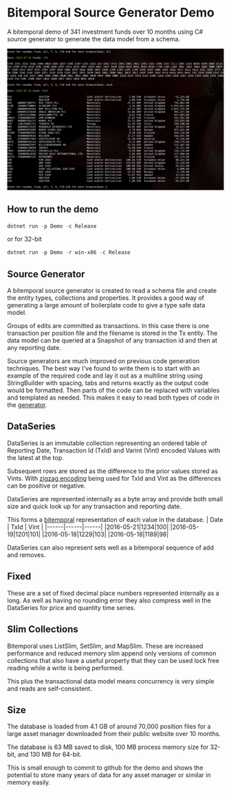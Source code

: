 # Bitemporal Source Generator Demo
A bitemporal demo of 341 investment funds over 10 months using C# source generator to generate the data model from a schema.

![Bitemporal App](Bitemporal.png)
## How to run the demo
```powershell
dotnet run -p Demo -c Release
```
or for 32-bit
```powershell
dotnet run -p Demo -r win-x86 -c Release
```
## Source Generator
A bitemporal source generator is created to read a schema file and create the entity types, collections and properties. It provides a good way of generating a large amount of boilerplate code to give a type safe data model.

Groups of edits are committed as transactions. In this case there is one transaction per position file and the filename is stored in the Tx entity. The data model can be queried at a Snapshot of any transaction id and then at any reporting date.

Source generators are much improved on previous code generation techniques. The best way I've found to write them is to start with an example of the required code and lay it out as a multiline string using StringBuilder with spacing, tabs and returns exactly as the output code would be formatted. Then parts of the code can be replaced with variables and templated as needed. This makes it easy to read both types of code in the [generator](Bitemporal.SourceGenerator/BitemporalGenerator.cs).
## DataSeries
DataSeries is an immutable collection representing an ordered table of Reporting Date, Transaction Id (TxId) and Varint (Vint) encoded Values with the latest at the top.

Subsequent rows are stored as the difference to the prior values stored as Vints. With [zigzag encoding](https://stackoverflow.com/questions/4533076/google-protocol-buffers-zigzag-encoding) being used for TxId and Vint as the differences can be positive or negative. 

DataSeries are represented internally as a byte array and provide both small size and quick look up for any transaction and reporting date.

This forms a [bitemporal](https://martinfowler.com/articles/bitemporal-history.html) representation of each value in the database.
| Date | TxId | Vint |
|------|------|------|
|2016-05-21|1234|100|
|2016-05-19|1201|101|
|2016-05-18|1229|103|
|2016-05-18|1189|98|

DataSeries can also represent sets well as a bitemporal sequence of add and removes.
## Fixed
These are a set of fixed decimal place numbers represented internally as a long.
As well as having no rounding error they also compress well in the DataSeries for price and quantity time series.
## Slim Collections
Bitemporal uses ListSlim, SetSlim, and MapSlim. These are increased performance and reduced memory slim append only versions of common collections that also have a useful property that they can be used lock free reading while a write is being performed.

This plus the transactional data model means concurrency is very simple and reads are self-consistent.
## Size
The database is loaded from 4.1 GB of around 70,000 position files for a large asset manager downloaded from their public website over 10 months.

The database is 63 MB saved to disk, 100 MB process memory size for 32-bit, and 130 MB for 64-bit.

This is small enough to commit to github for the demo and shows the potential to store many years of data for any asset manager or similar in memory easily.